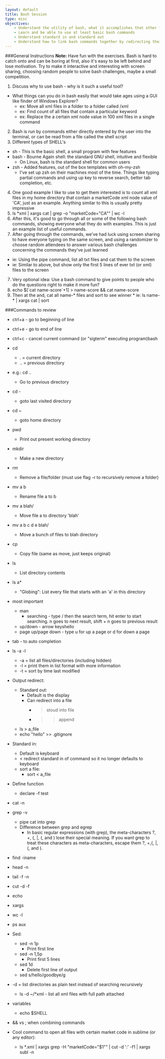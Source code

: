 ```yaml
---
layout: default
title: Bash Session
type: misc
objectives:
    - Understand the utility of bash, what it accomplishes that other file manipulation tools don't
    - Learn and be able to use at least basic bash commands
    - Understand standard in and standard out
    - Understand how to link bash commands together by redirecting their output/input
---
```

###General Instructions
**Note:** Have fun with the exercises. Bash is hard to catch onto and can be boring at first, also it's easy to be left behind and lose motivation. Try to make it interactive and interesting with screen sharing, choosing random people to solve bash challenges, maybe a small competition.

1. Discuss why to use bash - why is it such a useful tool?
  * What things can you do in bash easily that would take ages using a GUI like finder of Windows Explorer?
    * ex: Move all xml files in a folder to a folder called /xml
    * ex: Find count of all files that contain a particular keyword
    * ex: Replace the a certain xml node value in 100 xml files in a single command
2. Bash is run by commands either directly entered by the user into the terminal, or can be read from a file called the shell script
3. Different types of SHELL's
  * sh - This is the basic shell, a small program with few features
  * bash - Bourne Again shell: the standard GNU shell, intuitive and flexible
    * On Linux, bash is the standard shell for common users
  * zsh - Added features, out of the box templates with oh-my-zsh
    * I've set up zsh on their machines most of the time. Things like typing partial commands and using up key to reverse search, better tab completion, etc.
4. One good example I like to use to get them interested is to count all xml files in my home directory that contain a marketCode xml node value of 'CA', just as an example. Anything similar to this is usually pretty impressive
  1. ls \*xml | xargs cat | grep -o "marketCode=\"CA\"" | wc -l
5. After this, it's good to go through all or some of the following bash commands, showing everyone what they do with examples. This is just an example list of useful commands.
6. After going through the commands, we've had luck using screen sharing to have everyone typing on the same screen, and using a randomizer to choose random attendees to answer various bash challenges concerning the commands they've just learned
  * ie: Using the pipe command, list all txt files and cat them to the screen
  * ie: Similar to above, but show only the first 5 lines of ever txt (or xml) files to the screen
7. Very optional idea: Use a bash command to give points to people who do the questions right to make it more fun?
  1. echo $[\`cat name-score\`+1] > name-score && cat name-score
  2. Then at the and, cat all name-\* files and sort to see winner
    * ie: ls name-\* | xargs cat | sort

###Commands to review
- ctrl+a - go to beginning of line
- ctrl+e - go to end of line

- ctrl+c - cancel current command (or "sigterm" executing program)bash

- cd
    - . = current directory
    - .. = previous directory
- e.g.: cd ..
    - Go to previous directory
- cd -
    - goto last visited directory
- cd ~
    - goto home directory
- pwd
    - Print out present working directory
- mkdir
    - Make a new directory
- rm
    - Remove a file/folder (must use flag -r to recursively remove a folder)
- mv a b
    - Rename file a to b
- mv a blah/
    - Move file a to directory 'blah'
- mv a b c d e blah/
    - Move a bunch of files to blah directory
- cp
    - Copy file (same as move, just keeps original)
- ls
    - List directory contents
- ls a\*
    - "Globing": List every file that starts with an 'a' in this directory
- most important
    - man
      - searching - type / then the search term, hit enter to start searching. n goes to next result, shift + n goes to previous result
    - up/down - arrow keyshello 
    - page up/page down - type u for up a page or d for down a page
- tab - to auto completion
- ls -a -l
    - -a = list all files/directories (including hidden)
    - -l = print them in list format with more information
    - -t = sort by time last modified

- Output redirect:
  - Standard out:
    * Default is the display
    * Can redirect into a file
      * > stoud into file
      * >> append
   * ls > a_file
   * echo "hello" >> .gitignore

- Standard in:
  * Default is keyboard
  * < redirect standard in of command so it no longer defaults to keyboard
  * sort a file:
      * sort < a_file

- Define function
    - declare -f test
- cat -n
- grep -v
    - pipe cat into grep
    - Difference between grep and egrep
      - In basic regular expressions (with grep), the meta-characters ?, +, {, |, (, and ) lose their special meaning. If you want grep to treat these characters as meta-characters, escape them \?, \+,\{, \|, \(, and \).
- find -iname
- head -n
- tail -f -n
- cut -d -f
- echo
- xargs
- wc -l
- ps aux

- Sed:
   * sed -n 1p
      * Print first line
   * sed -n 1,5p
      * Print first 5 lines
   * sed 1d
      * Delete first line of output
   * sed s/hello/goodbye/g

- -d = list directories as plain text instead of searching recursively
    - ls -d ~/\*xml - list all xml files with full path attached

- variables
    - echo $SHELL

- && vs ; when combining commands

- Cool command to open all files with certain market code in sublime (or any editor):
   - ls \*.xml | xargs grep -H "marketCode=\"$1\"" | cut -d ':' -f1 | xargs subl -n

